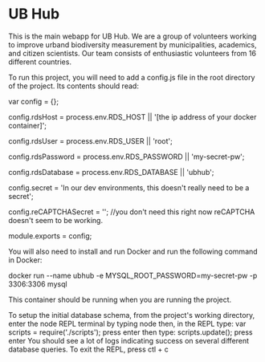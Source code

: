 # UB Hub

This is the main webapp for UB Hub. We are a group of volunteers working to improve urband biodiversity measurement by municipalities, academics, and citizen scientists. Our team consists of enthusiastic volunteers from 16 different countries.

To run this project, you will need to add a config.js file in the root directory of the project. Its contents should read:

var config = {};

config.rdsHost = process.env.RDS_HOST || '[the ip address of your docker container]';

config.rdsUser = process.env.RDS_USER || 'root';

config.rdsPassword =  process.env.RDS_PASSWORD || 'my-secret-pw';

config.rdsDatabase = process.env.RDS_DATABASE || 'ubhub';

config.secret = 'In our dev environments, this doesn't really need to be a secret';

config.reCAPTCHASecret = ''; //you don't need this right now reCAPTCHA doesn't seem to be working.

module.exports = config;

You will also need to install and run Docker and run the following command in Docker:

docker run --name ubhub -e MYSQL_ROOT_PASSWORD=my-secret-pw -p 3306:3306 mysql

This container should be running when you are running the project.

To setup the initial database schema, from the project's working directory, enter the node REPL terminal by typing node
then, in the REPL type: var scripts = require('./scripts');
press enter
then type: scripts.update();
press enter
You should see a lot of logs indicating success on several different database queries.
To exit the REPL, press ctl + c
